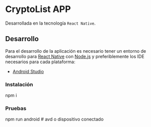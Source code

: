 # CryptoList APP

Desarrollada en la tecnología `React Native`.

## Desarrollo

Para el desarrollo de la aplicación es necesario tener un entorno de desarrollo para [React Native](https://facebook.github.io/react-native/) con [Node.js](https://nodejs.org) y preferiblemente los IDE necesarios para cada plataforma:

- [Android Studio](https://developer.android.com/studio)

### Instalación

npm i

### Pruebas

npm run android # avd o dispositivo conectado
